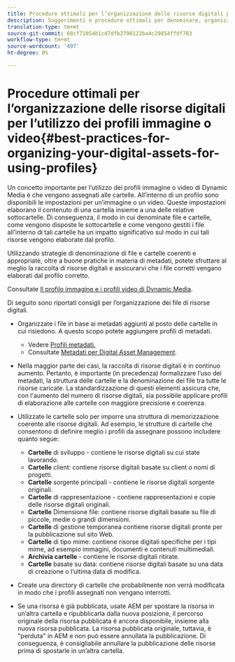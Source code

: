 ```yaml
---
title: Procedure ottimali per l’organizzazione delle risorse digitali per l’utilizzo dei profili immagine o video di Dynamic Media
description: Suggerimenti e procedure ottimali per denominare, organizzare e gestire i file di risorse video e immagini Dynamic Media.
translation-type: tm+mt
source-git-commit: 68cf71054b1cd7dfb2790122ba4c29854ffdf703
workflow-type: tm+mt
source-wordcount: '497'
ht-degree: 0%

---
```



# Procedure ottimali per l’organizzazione delle risorse digitali per l’utilizzo dei profili immagine o video{#best-practices-for-organizing-your-digital-assets-for-using-profiles}

Un concetto importante per l’utilizzo dei profili immagine o video di Dynamic Media è che vengono assegnati alle cartelle. All’interno di un profilo sono disponibili le impostazioni per un’immagine o un video. Queste impostazioni elaborano il contenuto di una cartella insieme a una delle relative sottocartelle. Di conseguenza, il modo in cui denominate file e cartelle, come vengono disposte le sottocartelle e come vengono gestiti i file all’interno di tali cartelle ha un impatto significativo sul modo in cui tali risorse vengono elaborate dal profilo.

Utilizzando strategie di denominazione di file e cartelle coerenti e appropriate, oltre a buone pratiche in materia di metadati, potete sfruttare al meglio la raccolta di risorse digitali e assicurarvi che i file corretti vengano elaborati dal profilo corretto.

Consultate [Il profilo immagine e i profili video di Dynamic Media](about-image-video-profiles.md).

Di seguito sono riportati consigli per l’organizzazione dei file di risorse digitali.

* Organizzate i file in base ai metadati aggiunti al posto delle cartelle in cui risiedono. A questo scopo potete aggiungere profili di metadati.

   * Vedere [Profili metadati.](/help/assets/metadata-profiles.md)
   * Consultate [Metadati per Digital Asset Management](/help/assets/manage-metadata.md).

* Nella maggior parte dei casi, la raccolta di risorse digitali è in continuo aumento. Pertanto, è importante (in precedenza) formalizzare l’uso dei metadati, la struttura delle cartelle e la denominazione dei file tra tutte le risorse caricate. La standardizzazione di questi elementi assicura che, con l&#39;aumento del numero di risorse digitali, sia possibile applicare profili di elaborazione alle cartelle con maggiore precisione e coerenza.
* Utilizzate le cartelle solo per imporre una struttura di memorizzazione coerente alle risorse digitali. Ad esempio, le strutture di cartelle che consentono di definire meglio i profili da assegnare possono includere quanto segue:

   * **Cartelle**  di sviluppo - contiene le risorse digitali su cui state lavorando.
   * **Cartelle**  client: contiene risorse digitali basate su client o nomi di progetti.
   * **Cartelle**  sorgente principali - contiene le risorse digitali sorgente originali.
   * **Cartelle**  di rappresentazione - contiene rappresentazioni e copie delle risorse digitali originali.
   * **Cartelle**  Dimensione file: contiene risorse digitali basate su file di piccole, medie o grandi dimensioni.
   * **Cartelle**  di gestione temporanea contiene risorse digitali pronte per la pubblicazione sul sito Web.
   * **Cartelle**  di tipo mime: contiene risorse digitali specifiche per i tipi mime, ad esempio immagini, documenti e contenuti multimediali.
   * **Archivia cartelle**  - contiene le risorse digitali ritirate.
   * **Cartelle**  basate su data: contiene risorse digitali basate su una data di creazione o l’ultima data di modifica.

* Create una directory di cartelle che probabilmente non verrà modificata in modo che i profili assegnati non vengano interrotti.
* Se una risorsa è già pubblicata, usate AEM per spostare la risorsa in un’altra cartella e ripubblicarla dalla nuova posizione, il percorso originale della risorsa pubblicata è ancora disponibile, insieme alla nuova risorsa pubblicata. La risorsa pubblicata originale, tuttavia, è &quot;perduta&quot; in AEM e non può essere annullata la pubblicazione. Di conseguenza, è consigliabile annullare la pubblicazione delle risorse prima di spostarle in un’altra cartella.

